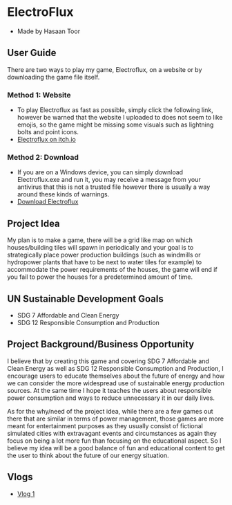 # ElectroFlux
* Made by Hasaan Toor

## User Guide
There are two ways to play my game, Electroflux, on a website or by downloading the game file itself.

### Method 1: Website
- To play Electroflux as fast as possible, simply click the following link, however be warned that the website I uploaded to does not seem to like emojis, so the game might be missing some visuals such as lightning bolts and point icons.
- [Electroflux on itch.io](https://toors.itch.io/electroflux)

### Method 2: Download
- If you are on a Windows device, you can simply download Electroflux.exe and run it, you may receive a message from your antivirus that this is not a trusted file however there is usually a way around these kinds of warnings.
- [Download Electroflux](https://github.com/HasaanToor/Electroflux/blob/main/Electroflux.exe)

## Project Idea
My plan is to make a game, there will be a grid like map on which houses/building tiles will spawn in periodically and your goal is to strategically place power production buildings (such as windmills or hydropower plants that have to be next to water tiles for example) to accommodate the power requirements of the houses, the game will end if you fail to power the houses for a predetermined amount of time.

## UN Sustainable Development Goals
* SDG 7 Affordable and Clean Energy
* SDG 12 Responsible Consumption and Production

## Project Background/Business Opportunity
I believe that by creating this game and covering SDG 7 Affordable and Clean Energy as well as SDG 12 Responsible Consumption and Production, I encourage users to educate themselves about the future of energy and how we can consider the more widespread use of sustainable energy production sources. At the same time I hope it teaches the users about responsible power consumption and ways to reduce unnecessary it in our daily lives. 

As for the why/need of the project idea, while there are a few games out there that are similar in terms of power management, those games are more meant for entertainment purposes as they usually consist of fictional simulated cities with extravagant events and circumstances as again they focus on being a lot more fun than focusing on the educational aspect. So I believe my idea will be a good balance of fun and educational content to get the user to think about the future of our energy situation.

## Vlogs
* [Vlog 1](https://www.youtube.com/watch?v=Sjh5V35J60k)
